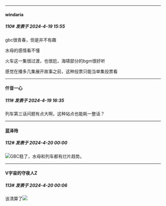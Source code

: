 ﻿
*****

####  windaria  
##### 110#       发表于 2024-4-19 15:55

gbc很青春，但是并不有趣

水母的感情看不懂

火车这一集很过渡，也很尬，海啸部分的bgm很好听

感觉在播多几集展开故事之前，这种投票只能当单集投票看


*****

####  仟音一心  
##### 111#       发表于 2024-4-19 16:35

列车第三话问题有点大啊，这种站点也能耗一整话？


*****

####  蓝泽玲  
##### 112#       发表于 2024-4-20 00:00

<img src="https://static.saraba1st.com/image/smiley/face2017/029.png" referrerpolicy="no-referrer">GBC稳了，水母和列车都有烂片趋势。

*****

####  V宇宙的守夜人Z  
##### 113#       发表于 2024-4-20 00:06

该清算了<img src="https://static.saraba1st.com/image/smiley/face2017/053.png" referrerpolicy="no-referrer">

